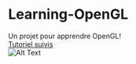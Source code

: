 # Learning-OpenGL
Un projet pour apprendre OpenGL! \
[Tutoriel suivis](https://youtube.com/playlist?list=PLlrATfBNZ98foTJPJ_Ev03o2oq3-GGOS2)\
![Alt Text](https://thumbs.gfycat.com/BigInsecureIndigobunting-size_restricted.gif)
